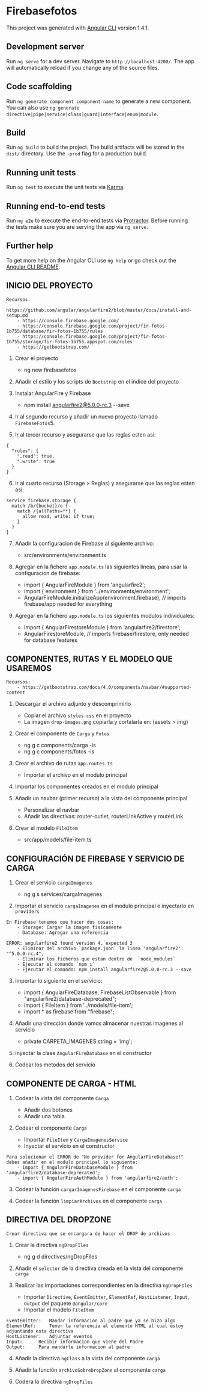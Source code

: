 # Firebasefotos

This project was generated with [Angular CLI](https://github.com/angular/angular-cli) version 1.4.1.

## Development server

Run `ng serve` for a dev server. Navigate to `http://localhost:4200/`. The app will automatically reload if you change any of the source files.

## Code scaffolding

Run `ng generate component component-name` to generate a new component. You can also use `ng generate directive|pipe|service|class|guard|interface|enum|module`.

## Build

Run `ng build` to build the project. The build artifacts will be stored in the `dist/` directory. Use the `-prod` flag for a production build.

## Running unit tests

Run `ng test` to execute the unit tests via [Karma](https://karma-runner.github.io).

## Running end-to-end tests

Run `ng e2e` to execute the end-to-end tests via [Protractor](http://www.protractortest.org/).
Before running the tests make sure you are serving the app via `ng serve`.

## Further help

To get more help on the Angular CLI use `ng help` or go check out the [Angular CLI README](https://github.com/angular/angular-cli/blob/master/README.md).

## INICIO DEL PROYECTO

	Recursos:
		- https://github.com/angular/angularfire2/blob/master/docs/install-and-setup.md
		- https://console.firebase.google.com/
		- https://console.firebase.google.com/project/fir-fotos-1b755/database/fir-fotos-1b755/rules
		- https://console.firebase.google.com/project/fir-fotos-1b755/storage/fir-fotos-1b755.appspot.com/rules
		- https://getbootstrap.com/

1. Crear el proyecto
	- ng new firebasefotos

2. Añadir el estilo y los scripts de `Bootstrap` en el indice del proyecto

3. Instalar AngularFire y Firebase
	- npm install angularfire2@5.0.0-rc.3 --save

4. Ir al segundo recurso y añadir un nuevo proyecto llamado `FirebaseFotos`5. 

5. Ir al tercer recurso y asegurarse que las reglas esten asi:
~~~	
{
  "rules": {
    ".read": true,
    ".write": true
  }
}
~~~
	
6. Ir al cuarto recurso (Storage > Reglas) y asegurarse que las reglas esten asi:
~~~
service firebase.storage {
  match /b/{bucket}/o {
    match /{allPaths=**} {
      allow read, write: if true;
    }
  }
}
~~~

7. Añadir la configuracion de Firebase al siguiente archivo:
	- src/environments/environment.ts

8. Agregar en la fichero `app.module.ts` las siguientes lineas, para usar la configuracion de firebase:
	- import { AngularFireModule } from 'angularfire2';
	- import { environment } from '../environments/environment';
	- AngularFireModule.initializeApp(environment.firebase), // imports firebase/app needed for everything

9. Agregar en la fichero `app.module.ts` los siguientes modulos individuales:
	- import { AngularFirestoreModule } from 'angularfire2/firestore';
	- AngularFirestoreModule, // imports firebase/firestore, only needed for database features

## COMPONENTES, RUTAS Y EL MODELO QUE USAREMOS

	Recursos:
		- https://getbootstrap.com/docs/4.0/components/navbar/#supported-content

1. Descargar el archivo adjunto y descomprimirlo
	- Copiar el archivo `styles.css` en el proyecto
	- La imagen `drop-images.png` copiarla y cortalarla en: (assets > img)

2. Crear el componente de `Carga` y `Fotos`
	- ng g c components/carga -is
	- ng g c components/fotos -is

3. Crear el archivo de rutas `app.routes.ts`
	- Importar el archivo en el modulo principal

4. Importar los componentes creados en el modulo principal

5. Añadir un navbar (primer recurso) a la vista del componente principal
	- Personalizar el navbar
	- Añadir las directivas: router-outlet, routerLinkActive y routerLink

6. Crear el modelo `FileItem`
	- src/app/models/file-item.ts

## CONFIGURACIÓN DE FIREBASE Y SERVICIO DE CARGA

1. Crear el servicio `cargaImagenes`
	- ng g s services/cargaImagenes

2. Importar el servicio `cargaImagenes` en el modulo principal e inyectarlo en `providers`

~~~
En Firebase tenemos que hacer dos cosas:
	- Storage: Cargar la imagen fisicamente
	- Database: Agregar una referencia 
~~~

~~~
ERROR: angularfire2 found version 4, expected 3
	- Eliminar del archivo `package.json` la linea "angularfire2": "^5.0.0-rc.4",
	- Eliminar los ficheros que estan dentro de  `node_modules`
	- Ejecutar el comando `npm i`
	- Ejecutar el comando: npm install angularfire2@5.0.0-rc.3 --save
~~~

3. Importar lo siguiente en el servicio:
	- import { AngularFireDatabase, FirebaseListObservable } from "angularfire2/database-deprecated";
	- import { FileItem } from '../models/file-item';
	- import * as firebase from "firebase";

4. Añadir una dirección donde vamos almacenar nuestras imagenes al servicio
	- private CARPETA_IMAGENES:string = 'img';

5. Inyectar la clase `AngularFireDatabase` en el constructor

6. Codear los metodos del servicio

## COMPONENTE DE CARGA - HTML

1. Codear la vista del componente `Carga`
	- Añadir dos botones
	- Añadir una tabla

2. Codear el componente `Carga`
	- Importar `FileItem` y `CargaImagenesService`
	- Inyectar el servicio en el constructor

~~~
Para solucionar el ERROR de "No provider for AngularFireDatabase!" debes añadir en el modulo principal lo siguiente:
	- import { AngularFireDatabaseModule } from 'angularfire2/database-deprecated';
	- import { AngularFireAuthModule } from 'angularfire2/auth';
~~~

3. Codear la función `cargarImagenesFirebase` en el componente `carga`

4. Codear la función `limpiarArchivos` en el componente `carga`

## DIRECTIVA DEL DROPZONE

~~~
Crear directiva que se encargara de hacer el DROP de archivos
~~~

1. Crear la directiva `ngDropFIles`
	- ng g d directives/ngDropFiles
 
2. Añadir el `selector` de la directiva creada en la vista del componente `carga`

3. Realizar las importaciones correspondientes en la directiva `ngDropFIles`
	- Importar `Directive`, `EventEmitter`, `ElementRef`, `HostListener`, `Input`, `Output` del paquete `@angular/core`
	- Importar el modelo `FileItem`

~~~
EventEmitter: 	Mandar informacion al padre que ya se hizo algo
ElementRef: 	Tener la referencia al elemento HTML al cual estoy adjuntando esta directiva
HostListener: 	Adjuntar eventos
Input: 		Recibir informacion que viene del Padre
Output: 	Para mandarle informacion al padre
~~~

4. Añadir la directiva `ngClass` a la vista del componente `carga`

5. Añadir la función `archivoSobreDropZone` al componente `carga`	
	
6. Codera la directiva `ngDropFiles`
	
	



